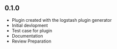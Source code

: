 ## 0.1.0

  - Plugin created with the logstash plugin generator
  - Initial devlopment
  - Test case for plugin
  - Documentation
  - Review Preparation

